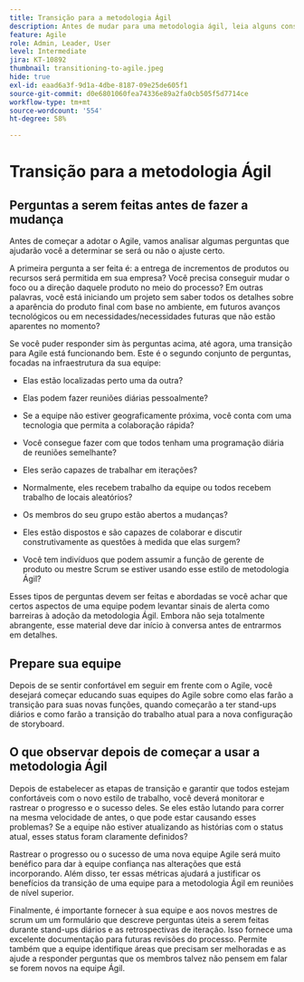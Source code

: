 ```yaml
---
title: Transição para a metodologia Ágil
description: Antes de mudar para uma metodologia ágil, leia alguns conselhos e perguntas a serem feitas.
feature: Agile
role: Admin, Leader, User
level: Intermediate
jira: KT-10892
thumbnail: transitioning-to-agile.jpeg
hide: true
exl-id: eaad6a3f-9d1a-4dbe-8187-09e25de605f1
source-git-commit: d0e6801060fea74336e89a2fa0cb505f5d7714ce
workflow-type: tm+mt
source-wordcount: '554'
ht-degree: 58%

---
```


# Transição para a metodologia Ágil

## Perguntas a serem feitas antes de fazer a mudança

Antes de começar a adotar o Agile, vamos analisar algumas perguntas que ajudarão você a determinar se será ou não o ajuste certo.

A primeira pergunta a ser feita é: a entrega de incrementos de produtos ou recursos será permitida em sua empresa? Você precisa conseguir mudar o foco ou a direção daquele produto no meio do processo? Em outras palavras, você está iniciando um projeto sem saber todos os detalhes sobre a aparência do produto final com base no ambiente, em futuros avanços tecnológicos ou em necessidades/necessidades futuras que não estão aparentes no momento?

Se você puder responder sim às perguntas acima, até agora, uma transição para Agile está funcionando bem. Este é o segundo conjunto de perguntas, focadas na infraestrutura da sua equipe:

* Elas estão localizadas perto uma da outra?

* Elas podem fazer reuniões diárias pessoalmente?

* Se a equipe não estiver geograficamente próxima, você conta com uma tecnologia que permita a colaboração rápida?

* Você consegue fazer com que todos tenham uma programação diária de reuniões semelhante?

* Eles serão capazes de trabalhar em iterações?

* Normalmente, eles recebem trabalho da equipe ou todos recebem trabalho de locais aleatórios?

* Os membros do seu grupo estão abertos a mudanças?

* Eles estão dispostos e são capazes de colaborar e discutir construtivamente as questões à medida que elas surgem?

* Você tem indivíduos que podem assumir a função de gerente de produto ou mestre Scrum se estiver usando esse estilo de metodologia Ágil?


Esses tipos de perguntas devem ser feitas e abordadas se você achar que certos aspectos de uma equipe podem levantar sinais de alerta como barreiras à adoção da metodologia Ágil. Embora não seja totalmente abrangente, esse material deve dar início à conversa antes de entrarmos em detalhes.


## Prepare sua equipe

Depois de se sentir confortável em seguir em frente com o Agile, você desejará começar educando suas equipes do Agile sobre como elas farão a transição para suas novas funções, quando começarão a ter stand-ups diários e como farão a transição do trabalho atual para a nova configuração de storyboard.


## O que observar depois de começar a usar a metodologia Ágil

Depois de estabelecer as etapas de transição e garantir que todos estejam confortáveis com o novo estilo de trabalho, você deverá monitorar e rastrear o progresso e o sucesso deles. Se eles estão lutando para correr na mesma velocidade de antes, o que pode estar causando esses problemas? Se a equipe não estiver atualizando as histórias com o status atual, esses status foram claramente definidos?

Rastrear o progresso ou o sucesso de uma nova equipe Agile será muito benéfico para dar à equipe confiança nas alterações que está incorporando. Além disso, ter essas métricas ajudará a justificar os benefícios da transição de uma equipe para a metodologia Ágil em reuniões de nível superior.

Finalmente, é importante fornecer à sua equipe e aos novos mestres de scrum um um formulário que descreve perguntas úteis a serem feitas durante stand-ups diários e as retrospectivas de iteração. Isso fornece uma excelente documentação para futuras revisões do processo. Permite também que a equipe identifique áreas que precisam ser melhoradas e as ajude a responder perguntas que os membros talvez não pensem em falar se forem novos na equipe Ágil.
